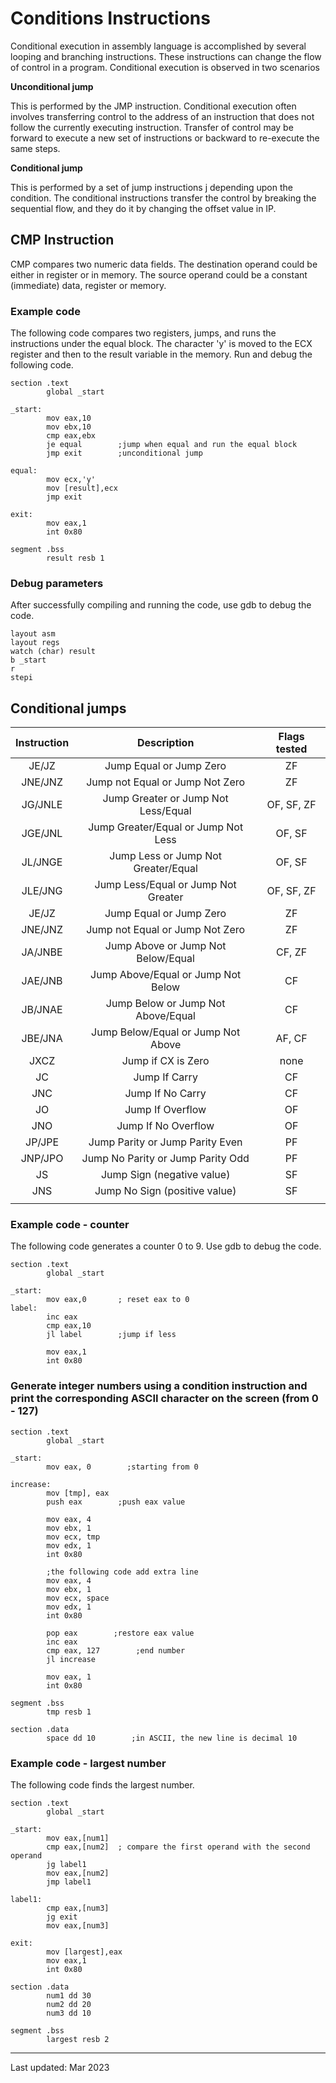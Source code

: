# Conditions Instructions

Conditional execution in assembly language is accomplished by several looping and branching instructions. These instructions can change the flow of control in a program. Conditional execution is observed in two scenarios 

**Unconditional jump**

This is performed by the JMP instruction. Conditional execution often involves transferring control to the address of an instruction that does not follow the currently executing instruction. Transfer of control may be forward to execute a new set of instructions or backward to re-execute the same steps.

**Conditional jump**

This is performed by a set of jump instructions j<condition> depending upon the condition. The conditional instructions transfer the control by breaking the sequential flow, and they do it by changing the offset value in IP.

## CMP Instruction

CMP compares two numeric data fields. The destination operand could be either in register or in memory. The source operand could be a constant (immediate) data, register or memory.

### Example code

The following code compares two registers, jumps, and runs the instructions under the equal block.  The character 'y' is moved to the ECX register and then to the result variable in the memory. Run and debug the following code.

```assembly
section .text
        global _start

_start:
        mov eax,10
        mov ebx,10
        cmp eax,ebx
        je equal 		;jump when equal and run the equal block
        jmp exit		;unconditional jump

equal:
        mov ecx,'y'
        mov [result],ecx
        jmp exit

exit:
        mov eax,1
        int 0x80

segment .bss
        result resb 1
```

### Debug parameters

After successfully compiling and running the code, use gdb to debug the code.

```
layout asm
layout regs
watch (char) result
b _start
r
stepi
```

## Conditional jumps

| Instruction |             Description             | Flags tested |
| :---------: | :---------------------------------: | :----------: |
|    JE/JZ    |       Jump Equal or Jump Zero       |      ZF      |
|   JNE/JNZ   |   Jump not Equal or Jump Not Zero   |      ZF      |
|   JG/JNLE   | Jump Greater or Jump Not Less/Equal |  OF, SF, ZF  |
|   JGE/JNL   | Jump Greater/Equal or Jump Not Less |    OF, SF    |
|   JL/JNGE   | Jump Less or Jump Not Greater/Equal |    OF, SF    |
|   JLE/JNG   | Jump Less/Equal or Jump Not Greater |  OF, SF, ZF  |
|    JE/JZ    |       Jump Equal or Jump Zero       |      ZF      |
|   JNE/JNZ   |   Jump not Equal or Jump Not Zero   |      ZF      |
|   JA/JNBE   | Jump Above or Jump Not Below/Equal  |    CF, ZF    |
|   JAE/JNB   | Jump Above/Equal or Jump Not Below  |      CF      |
|   JB/JNAE   | Jump Below or Jump Not Above/Equal  |      CF      |
|   JBE/JNA   | Jump Below/Equal or Jump Not Above  |    AF, CF    |
|    JXCZ     |         Jump if CX is Zero          |     none     |
|     JC      |            Jump If Carry            |      CF      |
|     JNC     |          Jump If No Carry           |      CF      |
|     JO      |          Jump If Overflow           |      OF      |
|     JNO     |         Jump If No Overflow         |      OF      |
|   JP/JPE    |   Jump Parity or Jump Parity Even   |      PF      |
|   JNP/JPO   |  Jump No Parity or Jump Parity Odd  |      PF      |
|     JS      |     Jump Sign (negative value)      |      SF      |
|     JNS     |    Jump No Sign (positive value)    |      SF      |
|             |                                     |              |

### Example code - counter

The following code generates a counter 0 to 9. Use gdb to debug the code.

``` assembly
section .text
        global _start

_start:
        mov eax,0       ; reset eax to 0
label:
        inc eax
        cmp eax,10
        jl label        ;jump if less

        mov eax,1
        int 0x80
```

### Generate integer numbers using a condition instruction and print the corresponding ASCII character on the screen (from 0 - 127)
```assembly
section .text
        global _start

_start:
        mov eax, 0        ;starting from 0

increase:
        mov [tmp], eax
        push eax        ;push eax value

        mov eax, 4
        mov ebx, 1
        mov ecx, tmp
        mov edx, 1
        int 0x80

        ;the following code add extra line
        mov eax, 4
        mov ebx, 1
        mov ecx, space
        mov edx, 1
        int 0x80

        pop eax        ;restore eax value
        inc eax
        cmp eax, 127        ;end number
        jl increase

        mov eax, 1
        int 0x80

segment .bss
        tmp resb 1

section .data
        space dd 10        ;in ASCII, the new line is decimal 10
```
 

### Example code - largest number

The following code finds the largest number.

```assemly
section .text
        global _start

_start:
        mov eax,[num1]
        cmp eax,[num2]  ; compare the first operand with the second operand
        jg label1
        mov eax,[num2]
        jmp label1

label1:
        cmp eax,[num3]
        jg exit
        mov eax,[num3]

exit:
        mov [largest],eax
        mov eax,1
        int 0x80

section .data
        num1 dd 30
        num2 dd 20
        num3 dd 10

segment .bss
        largest resb 2
```

____

Last updated: Mar 2023


